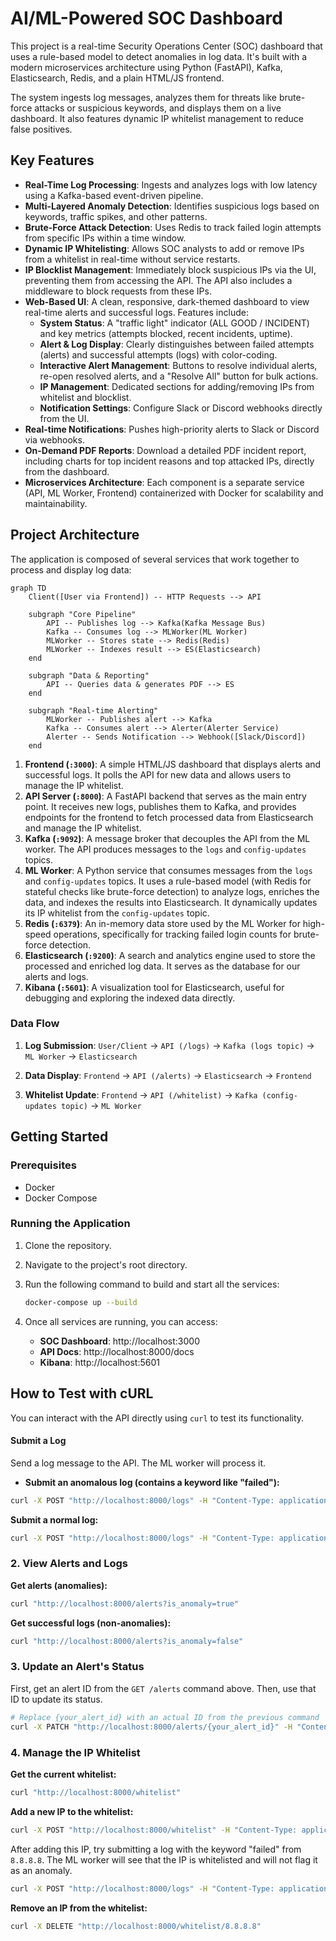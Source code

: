 # AI/ML-Powered SOC Dashboard

This project is a real-time Security Operations Center (SOC) dashboard that uses a rule-based model to detect anomalies in log data. It's built with a modern microservices architecture using Python (FastAPI), Kafka, Elasticsearch, Redis, and a plain HTML/JS frontend.

The system ingests log messages, analyzes them for threats like brute-force attacks or suspicious keywords, and displays them on a live dashboard. It also features dynamic IP whitelist management to reduce false positives.

## Key Features

- **Real-Time Log Processing**: Ingests and analyzes logs with low latency using a Kafka-based event-driven pipeline.
- **Multi-Layered Anomaly Detection**: Identifies suspicious logs based on keywords, traffic spikes, and other patterns.
- **Brute-Force Attack Detection**: Uses Redis to track failed login attempts from specific IPs within a time window.
- **Dynamic IP Whitelisting**: Allows SOC analysts to add or remove IPs from a whitelist in real-time without service restarts.
- **IP Blocklist Management**: Immediately block suspicious IPs via the UI, preventing them from accessing the API. The API also includes a middleware to block requests from these IPs.
- **Web-Based UI**: A clean, responsive, dark-themed dashboard to view real-time alerts and successful logs. Features include:
    -   **System Status**: A "traffic light" indicator (ALL GOOD / INCIDENT) and key metrics (attempts blocked, recent incidents, uptime).
    -   **Alert & Log Display**: Clearly distinguishes between failed attempts (alerts) and successful attempts (logs) with color-coding.
    -   **Interactive Alert Management**: Buttons to resolve individual alerts, re-open resolved alerts, and a "Resolve All" button for bulk actions.
    -   **IP Management**: Dedicated sections for adding/removing IPs from whitelist and blocklist.
    -   **Notification Settings**: Configure Slack or Discord webhooks directly from the UI.
- **Real-time Notifications**: Pushes high-priority alerts to Slack or Discord via webhooks.
- **On-Demand PDF Reports**: Download a detailed PDF incident report, including charts for top incident reasons and top attacked IPs, directly from the dashboard.
- **Microservices Architecture**: Each component is a separate service (API, ML Worker, Frontend) containerized with Docker for scalability and maintainability.

## Project Architecture

The application is composed of several services that work together to process and display log data:

```mermaid
graph TD
    Client([User via Frontend]) -- HTTP Requests --> API

    subgraph "Core Pipeline"
        API -- Publishes log --> Kafka(Kafka Message Bus)
        Kafka -- Consumes log --> MLWorker(ML Worker)
        MLWorker -- Stores state --> Redis(Redis)
        MLWorker -- Indexes result --> ES(Elasticsearch)
    end

    subgraph "Data & Reporting"
        API -- Queries data & generates PDF --> ES
    end

    subgraph "Real-time Alerting"
        MLWorker -- Publishes alert --> Kafka
        Kafka -- Consumes alert --> Alerter(Alerter Service)
        Alerter -- Sends Notification --> Webhook([Slack/Discord])
    end
```

1.  **Frontend (`:3000`)**: A simple HTML/JS dashboard that displays alerts and successful logs. It polls the API for new data and allows users to manage the IP whitelist.
2.  **API Server (`:8000`)**: A FastAPI backend that serves as the main entry point. It receives new logs, publishes them to Kafka, and provides endpoints for the frontend to fetch processed data from Elasticsearch and manage the IP whitelist.
3.  **Kafka (`:9092`)**: A message broker that decouples the API from the ML worker. The API produces messages to the `logs` and `config-updates` topics.
4.  **ML Worker**: A Python service that consumes messages from the `logs` and `config-updates` topics. It uses a rule-based model (with Redis for stateful checks like brute-force detection) to analyze logs, enriches the data, and indexes the results into Elasticsearch. It dynamically updates its IP whitelist from the `config-updates` topic.
5.  **Redis (`:6379`)**: An in-memory data store used by the ML Worker for high-speed operations, specifically for tracking failed login counts for brute-force detection.
6.  **Elasticsearch (`:9200`)**: A search and analytics engine used to store the processed and enriched log data. It serves as the database for our alerts and logs.
7.  **Kibana (`:5601`)**: A visualization tool for Elasticsearch, useful for debugging and exploring the indexed data directly.

### Data Flow

1.  **Log Submission**:
    `User/Client` -> `API (/logs)` -> `Kafka (logs topic)` -> `ML Worker` -> `Elasticsearch`

2.  **Data Display**:
    `Frontend` -> `API (/alerts)` -> `Elasticsearch` -> `Frontend`

3.  **Whitelist Update**:
    `Frontend` -> `API (/whitelist)` -> `Kafka (config-updates topic)` -> `ML Worker`

## Getting Started

### Prerequisites
- Docker
- Docker Compose

### Running the Application

1.  Clone the repository.
2.  Navigate to the project's root directory.
3.  Run the following command to build and start all the services:

    ```bash
    docker-compose up --build
    ```

4.  Once all services are running, you can access:
    -   **SOC Dashboard**: http://localhost:3000
    -   **API Docs**: http://localhost:8000/docs
    -   **Kibana**: http://localhost:5601

## How to Test with cURL

You can interact with the API directly using `curl` to test its functionality.

#### Submit a Log

Send a log message to the API. The ML worker will process it.

*   **Submit an anomalous log (contains a keyword like "failed"):**
```bash
curl -X POST "http://localhost:8000/logs" -H "Content-Type: application/json" -d '{"message": "failed login attempt for user admin from 192.168.1.105"}'
```

**Submit a normal log:**
```bash
curl -X POST "http://localhost:8000/logs" -H "Content-Type: application/json" -d '{"message": "user guest successfully accessed resource /index.html from 10.0.0.5"}'
```

### 2. View Alerts and Logs

**Get alerts (anomalies):**
```bash
curl "http://localhost:8000/alerts?is_anomaly=true"
```

**Get successful logs (non-anomalies):**
```bash
curl "http://localhost:8000/alerts?is_anomaly=false"
```

### 3. Update an Alert's Status

First, get an alert ID from the `GET /alerts` command above. Then, use that ID to update its status.

```bash
# Replace {your_alert_id} with an actual ID from the previous command
curl -X PATCH "http://localhost:8000/alerts/{your_alert_id}" -H "Content-Type: application/json" -d '{"status": "resolved"}'
```

### 4. Manage the IP Whitelist

**Get the current whitelist:**
```bash
curl "http://localhost:8000/whitelist"
```

**Add a new IP to the whitelist:**
```bash
curl -X POST "http://localhost:8000/whitelist" -H "Content-Type: application/json" -d '{"ip": "8.8.8.8"}'
```

After adding this IP, try submitting a log with the keyword "failed" from `8.8.8.8`. The ML worker will see that the IP is whitelisted and will not flag it as an anomaly.

```bash
curl -X POST "http://localhost:8000/logs" -H "Content-Type: application/json" -d '{"message": "unauthorized access attempt from 8.8.8.8 was blocked"}'
```

**Remove an IP from the whitelist:**
```bash
curl -X DELETE "http://localhost:8000/whitelist/8.8.8.8"
```